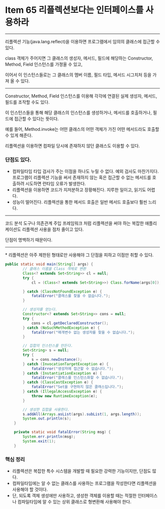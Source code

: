 # Item 65 리플렉션보다는 인터페이스를 사용하라

--------------------------------------------
리플렉션 기능(java.lang.reflect)을 이용하면 프로그램에서 임의의 클래스에 접근할 수 있다. 

class 객체가 주어지면 그 클래스의 생성자, 메서드, 필드에 해당하는 Constructor, Method, Field 인스턴스를 가졍올 수 있고,

이어서 이 인스턴스들로는 그 클래스의 멤버 이름, 필드 타입, 메서드 시그치처 등을 가져 올 수 있다. 

<hr>

Constructor, Method, Field 인스턴스를 이용해 각각에 연결된 실제 생성자, 메서드, 필드를 조작할 수도 있다. 

이 인스턴스들을 통해 해당 클래스의 인스턴스를 생성하거나, 메서드를 호출하거나, 필드에 접근할 수 있다는 뜻이다. 

예를 들어, Method.invoke는 어떤 클래스의 어떤 객체가 가진 어떤 메서드라도 호출할 수 있게 해준다. 

리플렉션을 이용하면 컴파일 당시에 존재하지 않던 클래스도 이용할 수 있다. 

### 단점도 있다.

* 컴파일타임 타입 검사가 주는 이점을 하나도 누릴 수 없다. 예외 검사도 마찬가지다. 프로그램이 리플렉션 기능을 써서 존재하지 않는 혹은 접근할 수 없는 메서드를 호출하려 시도하면 런타임 오류가 발생한다. 
* 리플렉션을 이용하면 코드가 지저분하고 장황해진다. 지루한 일이고, 읽기도 어렵다. 
* 성능이 떨어진다. 리플렉션을 통한 메서드 호출은 일반 메서드 호출보다 훨씬 느리다. 

<hr> 
코드 분석 도구나 의존관계 주입 프레임워크 처럼 리플렉션을 써야 하는 복잡한 애플리케이션도 리플렉션 사용을 점차 줄이고 있다. 

단점이 명백하기 때문이다. 

<hr>
* 리플렉션은 아주 제한된 형태로만 사용해야 그 단점을 피하고 이점만 취할 수 있다. 

``` java
public static void main(String[] args) {
        // 클래스 이름을 Class 객체로 변환
        Class<? extends Set<String>> cl = null;
        try {
            cl = (Class<? extends Set<String>>) Class.forName(args[0]); // 비검사 형변환!

        } catch (ClassNotFoundException e) {
            fatalError("클래스를 찾을 수 없습니다.");
        }

        // 생성자를 얻는다.
        Constructor<? extends Set<String>> cons = null;
        try {
            cons = cl.getDeclaredConstructor();
        } catch (NoSuchMethodException e) {
            fatalError("매개변수 없는 생성자를 찾을 수 없습니다.");
        }

        // 집합의 인스턴스를 만든다.
        Set<String> s = null;
        try {
            s = cons.newInstance();
        } catch (InvocationTargetException e) {
            fatalError("생성자에 접근할 수 없습니다.");
        } catch (InstantiationException e) {
            fatalError("클래스를 인스턴스화할 수 없습니다.");
        } catch (ClassCastException e) {
            fatalError("Set을 구현하지 않은 클래스입니다.");
        } catch (IllegalAccessException e) {
            throw new RuntimeException(e);
        }

        // 생성한 집합을 사용한다.
        s.addAll(Arrays.asList(args).subList(1, args.length));
        System.out.println(s);
    }

    private static void fatalError(String msg) {
        System.err.println(msg);
        System.exit(1);
    }
```




### 핵심 정리
- 리플렉션은 복잡한 특수 시스템을 개발할 때 필요한 강력한 기능이지만, 단점도 많다. 
- 컴파일타임에는 알 수 없는 클래스를 사용하는 프로그램을 작성한다면 리플렉션을 사용해야 할 것이다. 
- 단, 되도록 객체 생성에만 사용하고, 생성한 객체를 이용할 때는 적절한 인터페이스나 컴파일타임에 알 수 있는 상위 클래스로 형변환해 사용해야 한다.
